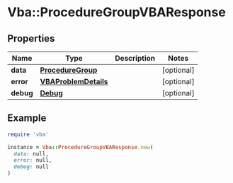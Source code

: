 # Vba::ProcedureGroupVBAResponse

## Properties

| Name | Type | Description | Notes |
| ---- | ---- | ----------- | ----- |
| **data** | [**ProcedureGroup**](ProcedureGroup.md) |  | [optional] |
| **error** | [**VBAProblemDetails**](VBAProblemDetails.md) |  | [optional] |
| **debug** | [**Debug**](Debug.md) |  | [optional] |

## Example

```ruby
require 'vba'

instance = Vba::ProcedureGroupVBAResponse.new(
  data: null,
  error: null,
  debug: null
)
```

